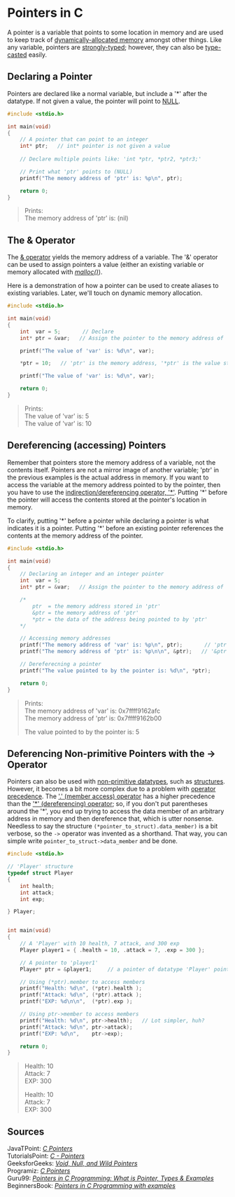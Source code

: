 # Pointers in C
A pointer is a variable that points to some location in memory and are used to keep track of [dynamically-allocated memory](https://www.programiz.com/c-programming/c-dynamic-memory-allocation) amongst other things. Like any variable, pointers are [strongly-typed](https://www.cs.cornell.edu/courses/cs1130/2012sp/1130selfpaced/module1/module1part4/strongtyping.html); however, they can also be [type-casted](https://ecomputernotes.com/what-is-c/function-a-pointer/type-casting-of-pointers) easily.

## Declaring a Pointer
Pointers are declared like a normal variable, but include a '\*' after the datatype. If not given a value, the pointer will point to [NULL](https://www.tutorialspoint.com/null-pointer-in-c).
```C
#include <stdio.h>

int main(void)
{
    // A pointer that can point to an integer
    int* ptr;   // int* pointer is not given a value
    
    // Declare multiple points like: 'int *ptr, *ptr2, *ptr3;'

    // Print what 'ptr' points to (NULL)
    printf("The memory address of 'ptr' is: %p\n", ptr);

    return 0;
}
```
> Prints: <br />
> The memory address of 'ptr' is: (nil)

## The & Operator
The [& operator](https://fresh2refresh.com/c-programming/c-interview-questions-answers/what-is-ampersand-and-star-operators-in-c/) yields the memory address of a variable.
The '&' operator can be used to assign pointers a value (either an existing variable or memory allocated with [_malloc()_](https://www.tutorialspoint.com/c_standard_library/c_function_malloc.htm)). <br />

Here is a demonstration of how a pointer can be used to create aliases to existing variables. Later, we'll touch on dynamic memory allocation.
```C
#include <stdio.h>

int main(void)
{
    int  var = 5;       // Declare
    int* ptr = &var;   // Assign the pointer to the memory address of 'var'.

    printf("The value of 'var' is: %d\n", var);

    *ptr = 10;   // 'ptr' is the memory address, '*ptr' is the value stored in 'ptr'

    printf("The value of 'var' is: %d\n", var);

    return 0;
}
```
> Prints: <br />
> The value of 'var' is: 5  <br />
> The value of 'var' is: 10 <br />

## Dereferencing (accessing) Pointers
Remember that pointers store the memory address of a variable, not the contents itself. Pointers are not a mirror image of another variable; 'ptr' in the previous examples 
is the actual address in memory. If you want to access the variable at the memory address pointed to by the pointer, then you have to use the [indirection/dereferencing
operator, '\*'](https://www.computerhope.com/jargon/d/dereference-operator.htm). Putting '\*' before the pointer will access the contents stored at the pointer's location
in memory.

To clarify, putting '\*' before a pointer while declaring a pointer is what indicates it is a pointer. Putting '\*' before an existing pointer references the contents
at the memory address of the pointer. 

```C
#include <stdio.h>

int main(void)
{
    // Declaring an integer and an integer pointer
    int  var = 5;
    int* ptr = &var;   // Assign the pointer to the memory address of 'var'

    /*
        ptr  = the memory address stored in 'ptr'
        &ptr = the memory address of 'ptr'
        *ptr = the data of the address being pointed to by 'ptr'
    */

    // Accessing memory addresses
    printf("The memory address of 'var' is: %p\n", ptr);       // 'ptr' is the address stored in the pointer
    printf("The memory address of 'ptr' is: %p\n\n", &ptr);   // '&ptr' is the address of the pointer

    // Dereferecning a pointer
    printf("The value pointed to by the pointer is: %d\n", *ptr);

    return 0;
}
```
> Prints: <br />
> The memory address of 'var' is: 0x7ffff9162afc <br />
> The memory address of 'ptr' is: 0x7ffff9162b00 <br />
>
> The value pointed to by the pointer is: 5 <br />

## Deferencing Non-primitive Pointers with the -> Operator
Pointers can also be used with [non-primitive datatypes](https://www.wikitechy.com/step-by-step-tutorials/c-programming/c-non-primitive-data-types), such as [structures](https://github.com/EthanC2/Notes-and-Writeups/blob/main/C/Data%20Types/Structures.md).
However, it becomes a bit more complex due to a problem with [operator precedence](https://www.tutorialspoint.com/cprogramming/c_operators_precedence.htm#:~:text=Advertisements,precedence%20than%20the%20addition%20operator.). 
The ['.' (member access) operator](https://docs.microsoft.com/en-us/cpp/cpp/pointer-to-member-operators-dot-star-and-star?view=msvc-160) has a higher
precedence than the ['\*' (dereferencing) operator](https://www.computerhope.com/jargon/d/dereference-operator.htm); so, if you don't put parentheses around the '\*', you end up 
trying to access the data member of an arbitrary address in memory and then dereference that, which is utter nonsense. Needless to say the structure 
`(*pointer_to_struct).data_member)` is a bit verbose, so the `->` operator was invented as a shorthand. That way, you can simple write `pointer_to_struct->data_member` 
and be done.

```C
#include <stdio.h>

// 'Player' structure
typedef struct Player
{
    int health;
    int attack;
    int exp;

} Player;


int main(void)
{
    // A 'Player' with 10 health, 7 attack, and 300 exp
    Player player1 = { .health = 10, .attack = 7, .exp = 300 };

    // A pointer to 'player1'
    Player* ptr = &player1;     // a pointer of datatype 'Player' pointing to player1;

    // Using (*ptr).member to access members
    printf("Health: %d\n", (*ptr).health );
    printf("Attack: %d\n", (*ptr).attack );
    printf("EXP: %d\n\n",  (*ptr).exp );

    // Using ptr->member to access members
    printf("Health: %d\n", ptr->health);   // Lot simpler, huh?
    printf("Attack: %d\n", ptr->attack);
    printf("EXP: %d\n",    ptr->exp);

    return 0;
}
```
> Health: 10 <br />
> Attack: 7  <br />
> EXP: 300   <br />
>
> Health: 10 <br />
> Attack: 7  <br />
> EXP: 300   <br />

## Sources
JavaTPoint: [_C Pointers_](https://www.javatpoint.com/c-pointers) <br />
TutorialsPoint: [_C - Pointers_](https://www.tutorialspoint.com/cprogramming/c_pointers.htm) <br />
GeeksforGeeks: [_Void, Null, and Wild Pointers_](https://www.geeksforgeeks.org/dangling-void-null-wild-pointers/) <br />
Programiz: [_C Pointers_](https://www.programiz.com/c-programming/c-pointers) <br />
Guru99: [_Pointers in C Programming: What is Pointer, Types & Examples_](https://www.guru99.com/c-pointers.html) <br />
BeginnersBook: [_Pointers in C Programming with examples_](https://beginnersbook.com/2014/01/c-pointers/) <br />
